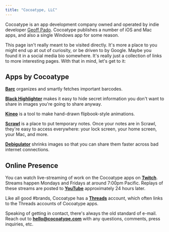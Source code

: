 ```yaml
---
title: "Cocoatype, LLC"
---
```


Cocoatype is an app development company owned and operated by indie developer [Geoff Pado](https://pado.name/). Cocoatype publishes a number of iOS and Mac apps, and also a single Windows app for some reason.

This page isn't really meant to be visited directly. It's more a place to you might end up at out of curiosity, or be driven to by Google. Maybe you found it in a social media bio somewhere. It's really just a collection of links to more interesting pages. With that in mind, let's get to it:

## Apps by Cocoatype

[**Barc**](https://getbarc.app/) organizes and smartly fetches important barcodes.

[**Black Highlighter**](https://blackhighlighter.app/) makes it easy to hide secret information you don't want to share in images you're going to share anyway.

[**Kineo**](https://kineo.app/) is a tool to make hand-drawn flipbook-style animations.

[**Scrawl**](https://scrawlapp.com) is a place to put temporary notes. Once your notes are in Scrawl, they're easy to access everywhere: your lock screen, your home screen, your Mac, and more.

[**Debigulator**](https://debigulator.app/) shrinks images so that you can share them faster across bad internet connections.

## Online Presence
You can watch live-streaming of work on the Cocoatype apps on [**Twitch**](https://twitch.tv/cocoatype). Streams happen Mondays and Fridays at around 7:00pm Pacific. Replays of these streams are posted to [**YouTube**](https://youtube.com/@cocoatype) approximately 24 hours later.

Like all good #brands, Cocoatype has a [**Threads**](https://threads.net/@cocoatype) account, which often links to the Threads accounts of Cocoatype apps.

Speaking of getting in contact, there's always the old standard of e-mail. Reach out to [**hello@cocoatype.com**](mailto:hello@cocoatype.com) with any questions, comments, press inquiries, etc.
